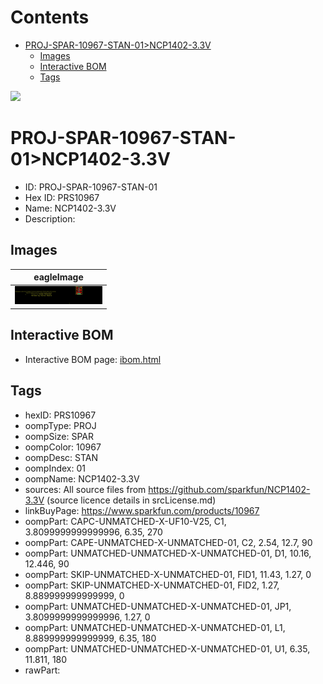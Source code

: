 



Contents
========

* [PROJ-SPAR-10967-STAN-01>NCP1402-3.3V](#proj-spar-10967-stan-01ncp1402-33v)
	* [Images](#images)
	* [Interactive BOM](#interactive-bom)
	* [Tags](#tags)
  
![][im]
# PROJ-SPAR-10967-STAN-01>NCP1402-3.3V

- ID: PROJ-SPAR-10967-STAN-01
- Hex ID: PRS10967
- Name: NCP1402-3.3V
- Description: 

## Images
  
  

|eagleImage|
| :---: |
|[![eagleImage](eagleImage_140.png)](eagleImage_600.png)|

## Interactive BOM

- Interactive BOM page: [ibom.html](kicad/bom/ibom.html)

## Tags

- hexID: PRS10967
- oompType: PROJ
- oompSize: SPAR
- oompColor: 10967
- oompDesc: STAN
- oompIndex: 01
- oompName: NCP1402-3.3V
- sources: All source files from https://github.com/sparkfun/NCP1402-3.3V (source licence details in srcLicense.md)
- linkBuyPage: https://www.sparkfun.com/products/10967
- oompPart: CAPC-UNMATCHED-X-UF10-V25, C1, 3.8099999999999996, 6.35, 270
- oompPart: CAPE-UNMATCHED-X-UNMATCHED-01, C2, 2.54, 12.7, 90
- oompPart: UNMATCHED-UNMATCHED-X-UNMATCHED-01, D1, 10.16, 12.446, 90
- oompPart: SKIP-UNMATCHED-X-UNMATCHED-01, FID1, 11.43, 1.27, 0
- oompPart: SKIP-UNMATCHED-X-UNMATCHED-01, FID2, 1.27, 8.889999999999999, 0
- oompPart: UNMATCHED-UNMATCHED-X-UNMATCHED-01, JP1, 3.8099999999999996, 1.27, 0
- oompPart: UNMATCHED-UNMATCHED-X-UNMATCHED-01, L1, 8.889999999999999, 6.35, 180
- oompPart: UNMATCHED-UNMATCHED-X-UNMATCHED-01, U1, 6.35, 11.811, 180
- rawPart: 



[im]: eagleImage_450.png
